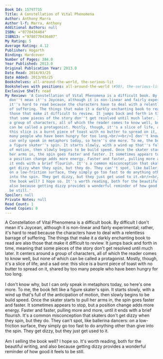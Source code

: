 ```yaml
---
Book Id: 15797715
Title: A Constellation of Vital Phenomena
Author: Anthony Marra
Author l-f: Marra, Anthony
Additional Authors: null
ISBN: ="0770436404"
ISBN13: ="9780770436407"
My Rating: 5
Average Rating: 4.12
Publisher: Hogarth
Binding: Hardcover
Number of Pages: 384.0
Year Published: 2013.0
Original Publication Year: 2013.0
Date Read: 2014/03/25
Date Added: 2013/05/25
Bookshelves: all-around-the-world, the-serious-lit
Bookshelves with positions: all-around-the-world (#50), the-serious-lit (#163)
Exclusive Shelf: read
My Review: 'A Constellation of Vital Phenomena is a difficult book. By difficult I
  don''t mean it''s Joycean, although it is non-linear and fairly experimental; rather,
  it''s hard to read because the characters have to deal with a relentless barrage
  of suffering. The things that make it a darkly enchanting book to read are also
  those that make it difficult to review. It jumps back and forth in time, meaning
  that some pieces of the story don''t get resolved until much later. It centers around
  a group of characters, all of which the reader comes to know well, but none of which
  can be called a protagonist. Mostly, though, it''s a slice of life, and a sad one:
  this slice is a burnt piece of toast with no butter to spread on it, shared by too
  many people who have been hungry for too long.<br/><br/>I don''t know why, but I
  can only speak in metaphors today, so here''s one more. To me, the book felt like
  a figure skater''s spin. It starts slowly, with a wind up that''s full of the anticipation
  of motion, then slowly begins to be build speed. Once the skater starts to pull
  her arms in, the spin goes faster and faster. It sometimes appears to stop, but
  a position change adds more energy. Faster and faster, pulling more and more, until
  it ends with a brief flourish. It''s a common misconception that skaters don''t
  get dizzy when they spin, but they do. They can''t spot, like ballerina dancers:
  on a low-friction surface, they simply go too fast to do anything other than give
  into the spin. They get dizzy, but they just get used to it.<br/><br/>Am I selling
  the book well? I hope so. It''s worth reading, both for the beautiful writing, and
  also because getting dizzy provides a wonderful reminder of how good it feels to
  be still.'
Spoiler: null
Private Notes: null
Read Count: 1
Owned Copies: 0
---
```


A Constellation of Vital Phenomena is a difficult book. By difficult I don't mean it's Joycean, although it is non-linear and fairly experimental; rather, it's hard to read because the characters have to deal with a relentless barrage of suffering. The things that make it a darkly enchanting book to read are also those that make it difficult to review. It jumps back and forth in time, meaning that some pieces of the story don't get resolved until much later. It centers around a group of characters, all of which the reader comes to know well, but none of which can be called a protagonist. Mostly, though, it's a slice of life, and a sad one: this slice is a burnt piece of toast with no butter to spread on it, shared by too many people who have been hungry for too long.<br/><br/>I don't know why, but I can only speak in metaphors today, so here's one more. To me, the book felt like a figure skater's spin. It starts slowly, with a wind up that's full of the anticipation of motion, then slowly begins to be build speed. Once the skater starts to pull her arms in, the spin goes faster and faster. It sometimes appears to stop, but a position change adds more energy. Faster and faster, pulling more and more, until it ends with a brief flourish. It's a common misconception that skaters don't get dizzy when they spin, but they do. They can't spot, like ballerina dancers: on a low-friction surface, they simply go too fast to do anything other than give into the spin. They get dizzy, but they just get used to it.<br/><br/>Am I selling the book well? I hope so. It's worth reading, both for the beautiful writing, and also because getting dizzy provides a wonderful reminder of how good it feels to be still.